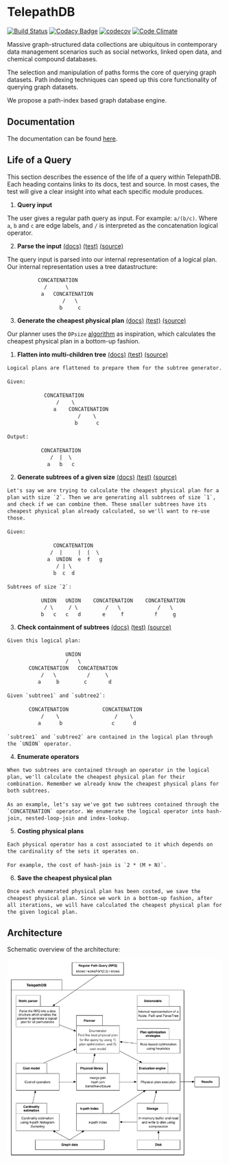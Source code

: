 TelepathDB
=====
[![Build Status](https://travis-ci.org/giedomak/TelepathDB.svg?branch=master)](https://travis-ci.org/giedomak/TelepathDB)
[![Codacy Badge](https://api.codacy.com/project/badge/Grade/54b77ddc30294e5ca6ce0743f50811a4)](https://www.codacy.com/app/giedomak/TelepathDB?utm_source=github.com&amp;utm_medium=referral&amp;utm_content=giedomak/TelepathDB&amp;utm_campaign=Badge_Grade)
[![codecov](https://codecov.io/gh/giedomak/TelepathDB/branch/master/graph/badge.svg)](https://codecov.io/gh/giedomak/TelepathDB)
[![Code Climate](https://codeclimate.com/github/giedomak/TelepathDB/badges/gpa.svg)](https://codeclimate.com/github/giedomak/TelepathDB)

Massive graph-structured data collections are ubiquitous in contemporary data management scenarios such as social networks, linked open data, and chemical compound databases.

The selection and manipulation of paths forms the core of querying graph datasets. Path indexing techniques can speed up this core functionality of querying graph datasets.

We propose a path-index based graph database engine.

## Documentation

The documentation can be found [here](https://giedomak.github.io/TelepathDB/telepathdb).

## Life of a Query

This section describes the essence of the life of a query within TelepathDB. Each heading contains links to its docs, test and source. In most cases, the test will give a clear insight into what each specific module produces.

1. __Query input__

  The user gives a regular path query as input. For example: `a/(b/c)`. Where `a`, `b` and `c` are edge labels, and `/` is interpreted as the concatenation logical operator.

2. __Parse the input__ [(docs)](https://giedomak.github.io/TelepathDB/telepathdb/com.github.giedomak.telepathdb.staticparser/-static-parser-r-p-q/index.html) [(test)](https://github.com/giedomak/TelepathDB/blob/master/src/test/java/com/github/giedomak/telepathdb/staticparser/StaticParserRPQTest.kt#L19) [(source)](https://github.com/giedomak/TelepathDB/blob/master/src/main/java/com/github/giedomak/telepathdb/staticparser/StaticParserRPQ.kt#L18)

  The query input is parsed into our internal representation of a logical plan. Our internal representation uses a tree datastructure:

              CONCATENATION
                /      \
               a   CONCATENATION
                      /   \
                     b     c

3. __Generate the cheapest physical plan__ [(docs)](https://giedomak.github.io/TelepathDB/telepathdb/com.github.giedomak.telepathdb.planner/-dynamic-programming-planner/index.html) [(test)](https://github.com/giedomak/TelepathDB/blob/master/src/test/java/com/github/giedomak/telepathdb/planner/DynamicProgrammingPlannerTest.kt#L29) [(source)](https://github.com/giedomak/TelepathDB/blob/master/src/main/java/com/github/giedomak/telepathdb/planner/DynamicProgrammingPlanner.kt#L20)

  Our planner uses the `DPsize` [algorithm](https://scholar.google.nl/scholar?q=Analysis+of+two+existing+and+one+new+dynamic+programming+algorithm+for+the+generation+of+optimal+bushy+join+trees+without+cross+products&btnG=&hl=en&as_sdt=0%2C5) as inspiration, which calculates the cheapest physical plan in a bottom-up fashion.

  1. __Flatten into multi-children tree__ [(docs)](https://giedomak.github.io/TelepathDB/telepathdb/com.github.giedomak.telepathdb.datamodels.plans.utilities/-multi-tree-flattener/index.html) [(test)](https://github.com/giedomak/TelepathDB/blob/master/src/test/java/com/github/giedomak/telepathdb/datamodels/plans/utilities/MultiTreeFlattenerTest.kt#L15) [(source)](https://github.com/giedomak/TelepathDB/blob/master/src/main/java/com/github/giedomak/telepathdb/datamodels/plans/utilities/MultiTreeFlattener.kt#L37)

    Logical plans are flattened to prepare them for the subtree generator.

    Given:

                CONCATENATION
                    /    \
                   a    CONCATENATION
                           /    \
                          b      c

    Output:

               CONCATENATION
                  /  |  \
                 a   b   c

  2. __Generate subtrees of a given size__ [(docs)](https://giedomak.github.io/TelepathDB/telepathdb/com.github.giedomak.telepathdb.datamodels.plans.utilities/-logical-plan-subtree/index.html)  [(test)](https://github.com/giedomak/TelepathDB/blob/master/src/test/java/com/github/giedomak/telepathdb/datamodels/plans/utilities/LogicalPlanSubtreeTest.kt#L15) [(source)](https://github.com/giedomak/TelepathDB/blob/master/src/main/java/com/github/giedomak/telepathdb/datamodels/plans/utilities/LogicalPlanSubtree.kt#L16)

    Let's say we are trying to calculate the cheapest physical plan for a plan with size `2`. Then we are generating all subtrees of size `1`, and check if we can combine them. These smaller subtrees have its cheapest physical plan already calculated, so we'll want to re-use those.

    Given:

                   CONCATENATION
                  /  |     |  |  \
                 a  UNION  e  f   g
                    / | \
                   b  c  d

    Subtrees of size `2`:

               UNION   UNION    CONCATENATION    CONCATENATION
                / \     / \         /   \            /   \
               b   c   c   d       e     f          f     g

  3. __Check containment of subtrees__ [(docs)](https://giedomak.github.io/TelepathDB/telepathdb/com.github.giedomak.telepathdb.datamodels.plans.utilities/-multi-tree-containment/index.html) [(test)](https://github.com/giedomak/TelepathDB/blob/master/src/test/java/com/github/giedomak/telepathdb/datamodels/plans/utilities/MultiTreeContainmentTest.kt#L19) [(source)](https://github.com/giedomak/TelepathDB/blob/master/src/main/java/com/github/giedomak/telepathdb/datamodels/plans/utilities/MultiTreeContainment.kt#L13)

    Given this logical plan:

                       UNION
                       /   \
           CONCATENATION   CONCATENATION
               /   \          /     \
              a     b        c       d

    Given `subtree1` and `subtree2`:

           CONCATENATION           CONCATENATION
               /    \                  /    \
              a      b                c      d

    `subtree1` and `subtree2` are contained in the logical plan through the `UNION` operator.

  4. __Enumerate operators__

    When two subtrees are contained through an operator in the logical plan, we'll calculate the cheapest physical plan for their combination. Remember we already know the cheapest physical plans for both subtrees.

    As an example, let's say we've got two subtrees contained through the `CONCATENATION` operator. We enumerate the logical operator into hash-join, nested-loop-join and index-lookup.

  5. __Costing physical plans__

    Each physical operator has a cost associated to it which depends on the cardinality of the sets it operates on.

    For example, the cost of hash-join is `2 * (M + N)`.

  6. __Save the cheapest physical plan__

    Once each enumerated physical plan has been costed, we save the cheapest physical plan. Since we work in a bottom-up fashion, after all iterations, we will have calculated the cheapest physical plan for the given logical plan.

## Architecture

Schematic overview of the architecture:

![](src/main/resources/pathdb.png?raw=true)
